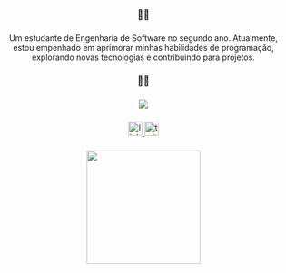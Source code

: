 <h3 align="center">👩‍💻</h3>

###

<p align="center">Um estudante de Engenharia de Software no segundo ano. Atualmente, estou empenhado em aprimorar minhas habilidades de programação, explorando novas tecnologias e contribuindo para projetos.</p>

###

<h3 align="center">🐱‍👤</h3>

###

<p align="center">
  <a href="https://skillicons.dev">
    <img src="https://skillicons.dev/icons?i=c,java,js" />
  </a>
</p>

###

<div align="center">
  <a href="https://www.linkedin.com/in/adriles/" target="_blank">
    <img src="https://img.shields.io/static/v1?message=LinkedIn&logo=linkedin&label=&color=0077B5&logoColor=white&labelColor=&style=for-the-badge" height="25" alt="linkedin logo"  />
  </a>
  <a href="https://www.twitch.tv/adriles_" target="_blank">
    <img src="https://img.shields.io/static/v1?message=Twitch&logo=twitch&label=&color=9146FF&logoColor=white&labelColor=&style=for-the-badge" height="25" alt="twitch logo"  />
  </a>
</div>

###

<div align="center">
  <img height="200" src="https://i.pinimg.com/originals/4f/2a/c1/4f2ac1566b1bec845510c944bfd554d5.gif"  />
</div>

###
